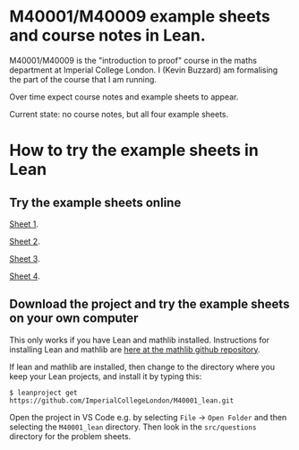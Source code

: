 # M40001/M40009 example sheets and course notes in Lean.

M40001/M40009 is the "introduction to proof" course in the maths department at Imperial College London. I (Kevin Buzzard) am formalising the part of the course that I am running.

Over time expect course notes and example sheets to appear.

Current state: no course notes, but all four example sheets.

# How to try the example sheets in Lean

## Try the example sheets online

[Sheet 1](https://tinyurl.com/Lean-M40001-Example-Sheet-1).

[Sheet 2](https://tinyurl.com/Lean-M40001-Example-Sheet-2).

[Sheet 3](https://tinyurl.com/Lean-M40001-Example-Sheet-3).

[Sheet 4](https://tinyurl.com/Lean-M40001-Example-Sheet-4).



## Download the project and try the example sheets on your own computer

This only works if you have Lean and mathlib installed. Instructions for installing Lean and mathlib are [here at the mathlib github repository](https://github.com/leanprover-community/mathlib#installation).

If lean and mathlib are installed, then change to the directory where you keep your Lean projects, and install it by typing this:

```
$ leanproject get https://github.com/ImperialCollegeLondon/M40001_lean.git
```

Open the project in VS Code e.g. by selecting `File` -> `Open Folder` and then selecting the `M40001_lean` directory. Then look in the `src/questions` directory for the problem sheets.

